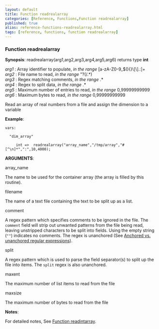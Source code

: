 ```yaml
---
layout: default
title: Function readrealarray
categories: [Reference, Functions,Function readrealarray]
published: true
alias: reference-functions-readrealarray.html
tags: [reference, functions, function readrealarray]
---
```


### Function readrealarray

**Synopsis**: readrealarray(arg1,arg2,arg3,arg4,arg5,arg6) returns type
**int**

  
 *arg1* : Array identifier to populate, *in the range*
[a-zA-Z0-9\_\$(){}\\[\\].:]+   
 *arg2* : File name to read, *in the range* "?(/.\*)   
 *arg3* : Regex matching comments, *in the range* .\*   
 *arg4* : Regex to split data, *in the range* .\*   
 *arg5* : Maximum number of entries to read, *in the range*
0,99999999999   
 *arg6* : Maximum bytes to read, *in the range* 0,99999999999   

Read an array of real numbers from a file and assign the dimension to a
variable

**Example**:  
   

```cf3
vars:

  "dim_array" 

     int =>  readrealarray("array_name","/tmp/array","#[^\n]*",":",10,4000);
```

**ARGUMENTS**:

array\_name

The name to be used for the container array (the array is filled by this
routine).   

filename

The name of a text file containing the text to be split up as a list.   

comment

A regex pattern which specifies comments to be ignored in the file. The
`comment` field will strip out unwanted patterns from the file being
read, leaving unstripped characters to be split into fields. Using the
empty string (`""`) indicates no comments. The regex is unanchored (See
[Anchored vs. unanchored regular
expressions](#Anchored-vs_002e-unanchored-regular-expressions)).   

split

A regex pattern which is used to parse the field separator(s) to split
up the file into items. The `split` regex is also unanchored.   

maxent

The maximum number of list items to read from the file   

maxsize

The maximum number of bytes to read from the file

**Notes**:  
   

For detailed notes, See [Function readintarray](#Function-readintarray).
